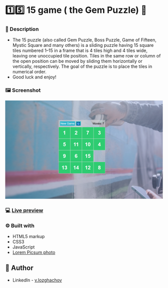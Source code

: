 # 1️⃣5️⃣ 15 game ( the Gem Puzzle) 🧩

### 📖 Description

+ The 15 puzzle (also called Gem Puzzle, Boss Puzzle, Game of Fifteen, Mystic Square and many others) is a sliding puzzle having 15 square tiles numbered 1–15 in a frame that is 4 tiles high and 4 tiles wide, leaving one unoccupied tile position. Tiles in the same row or column of the open position can be moved by sliding them horizontally or vertically, respectively. The goal of the puzzle is to place the tiles in numerical order.
+ Good luck and enjoy!  

### 🖼 Screenshot
![](./Screenshot.png)
### 💻 [Live preview](https://thegempuzzle.netlify.app/)
### ⚙ Built with
- HTML5 markup
- CSS3
- JavaScript
- [Lorem Picsum photo](https://picsum.photos/)
## 👤 Author
- LinkedIn - [v.lozghachov](https://www.linkedin.com/in/valerii-lozghachov/)
